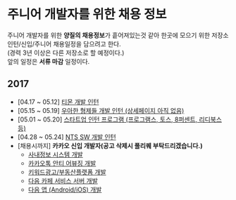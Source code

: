 # 주니어 개발자를 위한 채용 정보

주니어 개발자를 위한 **양질의 채용정보**가 흩어져있는것 같아 한곳에 모으기 위한 저장소  
인턴/신입/주니어 채용일정을 담으려고 한다.  
(경력 3년 이상은 다른 저장소로 할 예정이다.)  
앞의 일정은 **서류 마감** 일정이다.  

## 2017

* [04.17 ~ 05.12] [티몬 개발 인턴](http://blog.ticketmonster.co.kr/?p=28903)
* [05.15 ~ 05.19] [우아한 형제들 개발 인턴 (상세페이지 아직 없음)](https://www.facebook.com/codesquad.kr/posts/246059539196471:0)
* [05.01 ~ 05.20] [스타트업 인턴 프로그램 (프로그램스, 토스, 8퍼센트, 리디북스 등)](https://programmers.co.kr/competitions/18/summercoding-%EC%97%AC%EB%A6%84%EB%B0%A9%ED%95%99-%EC%8A%A4%ED%83%80%ED%8A%B8%EC%97%85-%EC%9D%B8%ED%84%B4-%ED%94%84%EB%A1%9C%EA%B7%B8%EB%9E%A8)
* [04.28 ~ 05.24] [NTS SW 개발 인턴](http://recruit.nts-corp.com/recNotice.do?pageAction=getRecCatList)
* [채용시까지] **카카오 신입 개발자(공고 삭제시 풀리퀘 부탁드리겠습니다.)** 
  * [사내정보 시스템 개발](https://careers.kakao.com/jobs/P-9336?part=TECHNOLOGY&page=1&company=KAKAO)
  * [카카오톡 안티 어뷰징 개발](https://careers.kakao.com/jobs/P-10098?part=TECHNOLOGY&page=2&company=KAKAO)
  * [키워드광고/부동산플랫폼 개발](https://careers.kakao.com/jobs/P-10004?part=TECHNOLOGY&page=4&company=KAKAO)
  * [다음 카페 서비스 서버 개발](https://careers.kakao.com/jobs/P-10084?part=TECHNOLOGY&page=5&company=KAKAO)
  * [다음 앱 (Android/iOS) 개발](https://careers.kakao.com/jobs/P-10051?part=TECHNOLOGY&page=5&company=KAKAO)
